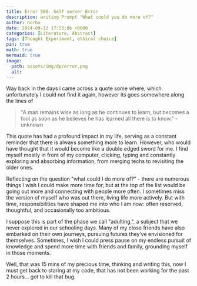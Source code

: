 ```yaml
---
title: Error 500- Self server Error
description: writing Prompt "What could you do more of?"
author: norbu
date: 2024-09-12 17:53:06 +0000
categories: [Literature, Abstract]
tags: [Thought Experiment, ethical choice]
pin: true
math: true
mermaid: true
image:
  path: assets/img/dp/error.png
  alt: 
---
```


<!-- wp:paragraph -->
<p>Way back in the days i came across a quote some where, which unfortunately I could not find it again, however its goes somewhere along the lines of </p>
<!-- /wp:paragraph -->

<!-- wp:quote -->
<blockquote class="wp-block-quote"><!-- wp:paragraph -->
<p>"A man remains wise as long as he continues to learn, but becomes a fool as soon as he believes he has learned all there is to know." - unknown</p>
<!-- /wp:paragraph --></blockquote>
<!-- /wp:quote -->

<!-- wp:paragraph -->
<p>This quote has had a profound impact in my life, serving as a constant reminder that there is always something more to learn. However, who would have thought that it would become like a double edged sword for me. I find myself mostly in front of my computer, clicking, typing and constantly exploring and absorbing information,  from merging techs to revisiting the older ones. </p>
<!-- /wp:paragraph -->

<!-- wp:paragraph -->
<p>Reflecting on the question "what could I do more of?" -  there are numerous things I wish I could make more time for, but at the top of the list would be going out more and connecting with people more often. I sometimes miss the version of myself who was out there, living life more actively. But with time, responsibilities have shaped me into who I am now: often reserved, thoughtful, and occasionally too ambitious.</p>
<!-- /wp:paragraph -->

<!-- wp:paragraph -->
<p>I suppose this is part of the phase we call "adulting,", a subject that we never explored in our schooling days.  Many of my close friends have also embarked on their own journeys, pursuing futures they’ve envisioned for themselves. Sometimes, I wish I could press pause on my endless pursuit of knowledge and spend more time with friends and family, grounding myself in those moments.</p>
<!-- /wp:paragraph -->

<!-- wp:paragraph -->
<p>Well, that was 15 mins of my precious time, thinking and writing this, now I must get back to staring at my code, that has not been working for the past 2 hours... got to kill that bug.</p>
<!-- /wp:paragraph -->

<!-- wp:paragraph -->
<p></p>
<!-- /wp:paragraph -->